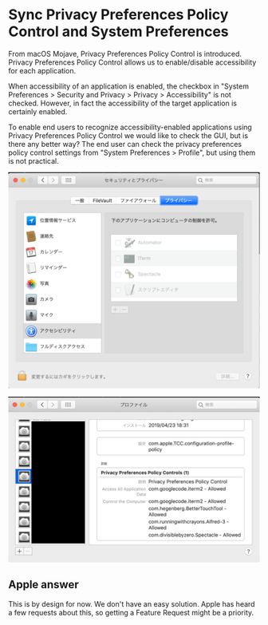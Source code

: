 # Sync Privacy Preferences Policy Control and System Preferences

From macOS Mojave, Privacy Preferences Policy Control is introduced.
Privacy Preferences Policy Control allows us to enable/disable accessibility for each application.

When accessibility of an application is enabled, the checkbox in "System Preferences > Security and Privacy > Privacy > Accessibility" is not checked.
However, in fact the accessibility of the target application is certainly enabled.

To enable end users to recognize accessibility-enabled applications using Privacy Preferences Policy Control
we would like to check the GUI, but is there any better way?
The end user can check the privacy preferences policy control settings from "System Preferences > Profile", but using them is not practical.

![](/imgs/accessibility.png)

![](/imgs/profile.png)

## Apple answer

This is by design for now. We don't have an easy solution.
Apple has heard a few requests about this, so getting a Feature Request might be a priority.
